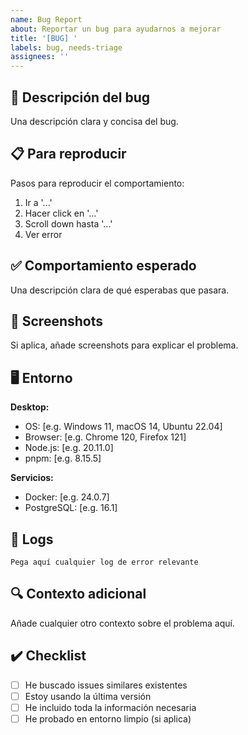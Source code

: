 ```yaml
---
name: Bug Report
about: Reportar un bug para ayudarnos a mejorar
title: '[BUG] '
labels: bug, needs-triage
assignees: ''
---
```


## 🐛 Descripción del bug

Una descripción clara y concisa del bug.

## 📋 Para reproducir

Pasos para reproducir el comportamiento:
1. Ir a '...'
2. Hacer click en '...'
3. Scroll down hasta '...'
4. Ver error

## ✅ Comportamiento esperado

Una descripción clara de qué esperabas que pasara.

## 📸 Screenshots

Si aplica, añade screenshots para explicar el problema.

## 🖥️ Entorno

**Desktop:**
- OS: [e.g. Windows 11, macOS 14, Ubuntu 22.04]
- Browser: [e.g. Chrome 120, Firefox 121]
- Node.js: [e.g. 20.11.0]
- pnpm: [e.g. 8.15.5]

**Servicios:**
- Docker: [e.g. 24.0.7]
- PostgreSQL: [e.g. 16.1]

## 📝 Logs

```
Pega aquí cualquier log de error relevante
```

## 🔍 Contexto adicional

Añade cualquier otro contexto sobre el problema aquí.

## ✔️ Checklist

- [ ] He buscado issues similares existentes
- [ ] Estoy usando la última versión
- [ ] He incluido toda la información necesaria
- [ ] He probado en entorno limpio (si aplica)
